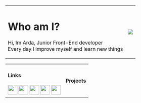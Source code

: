 <table>
  <tr>
    <td>
      <h1>Who am I?</h1>
      <p>
       Hi, Im Arda, Junior Front-End developer<br>
       Every day I improve myself and learn new things
      </p>
    </td>
    <td>
      <img src="https://github-readme-stats.vercel.app/api?username=ardasarico&&show_icons=true&theme=radical">
    </td>
  </tr>
</table>
<table>
  <tr>
    <td>
      <h4>Links</h4>
      <a><img width="30" height="30" src="https://imgyukle.com/f/2022/06/12/Vxx4ix.png"></a>
      <a><img width="30" height="30" src="https://imgyukle.com/f/2022/06/12/Vxxbyv.png"></a>
      <a><img width="30" height="30" src="https://imgyukle.com/f/2022/06/12/VxxFmY.png"></a>
      <a><img width="30" height="30" src="https://imgyukle.com/f/2022/06/12/VxxM40.png"></a>
      <a><img width="30" height="30" src="https://imgyukle.com/f/2022/06/12/Vxx6l6.png"></a>
    </td>
    <td>
      <h4>Projects</h4>
    </td>
  </tr>
</table>
